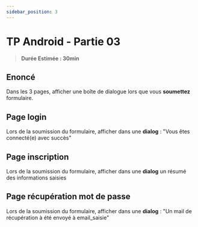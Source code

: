 ```yaml
---
sidebar_position: 3
---
```


# TP Android - Partie 03

> **Durée Estimée : 30min**

## Enoncé

Dans les 3 pages, afficher une boîte de dialogue lors que vous **soumettez** formulaire.

## Page login

Lors de la soumission du formulaire, afficher dans une **dialog** : "Vous êtes connecté(e) avec succès" 

## Page inscription

Lors de la soumission du formulaire, afficher dans une **dialog** un résumé des informations saisies


## Page récupération mot de passe

Lors de la soumission du formulaire, afficher dans une **dialog** : "Un mail de récupération à été envoyé à email_saisie"